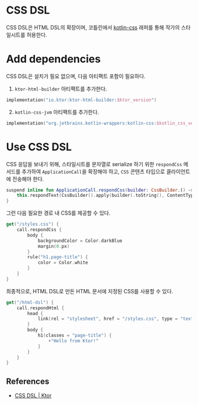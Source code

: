 # CSS DSL

CSS DSL은 HTML DSL의 확장이며,
코틀린에서 [kotlin-css](https://github.com/JetBrains/kotlin-wrappers/blob/master/kotlin-css/README.md) 래퍼를 통해 작가의 스타일시트를
허용한다.

# **Add dependencies**

CSS DSL은 설치가 필요 없으며, 다음 아티팩트 포함이 필요하다.

1. `ktor-html-builder` 아티팩트를 추가한다.

```kotlin
implementation("io.ktor:ktor-html-builder:$ktor_version")
```

2. `kotlin-css-jvm` 아티팩트를 추가한다.

```kotlin
implementation("org.jetbrains.kotlin-wrappers:kotlin-css:$kotlin_css_version")
```

# **Use CSS DSL**

CSS 응답을 보내기 위해, 스타일시트를 문자열로 serialize 하기 위한  `respondCss` 메서드를 추가하여 `ApplicationCall`을 확장해야 하고, `CSS` 콘텐츠 타입으로 클라이언트에
전송해야 한다.

```kotlin
suspend inline fun ApplicationCall.respondCss(builder: CssBuilder.() -> Unit) {
    this.respondText(CssBuilder().apply(builder).toString(), ContentType.Text.CSS)
}
```

그런 다음 필요한 경로 내 CSS를 제공할 수 있다.

```kotlin
get("/styles.css") {
    call.respondCss {
        body {
            backgroundColor = Color.darkBlue
            margin(0.px)
        }
        rule("h1.page-title") {
            color = Color.white
        }
    }
}
```

최종적으로, HTML DSL로 만든 HTML 문서에 지정된 CSS를 사용할 수 있다.

```kotlin
get("/html-dsl") {
    call.respondHtml {
        head {
            link(rel = "stylesheet", href = "/styles.css", type = "text/css")
        }
        body {
            h1(classes = "page-title") {
                +"Hello from Ktor!"
            }
        }
    }
}
```

## References

* [CSS DSL | Ktor](https://ktor.io/docs/css-dsl.html)